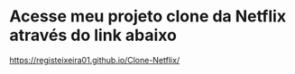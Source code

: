 # Acesse meu projeto clone da Netflix através do link abaixo

https://registeixeira01.github.io/Clone-Netflix/
